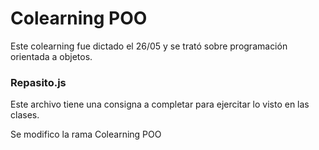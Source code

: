 # Colearning POO

Este colearning fue dictado el 26/05 y se trató sobre programación orientada a objetos.

### Repasito.js

Este archivo tiene una consigna a completar para ejercitar lo visto en las clases.

Se modifico la rama Colearning POO